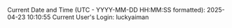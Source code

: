Current Date and Time (UTC - YYYY-MM-DD HH:MM:SS formatted): 2025-04-23 10:10:55
Current User's Login: luckyaiman
